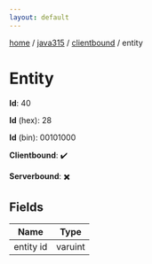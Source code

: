 ```yaml
---
layout: default
---
```


[home](/)  /  [java315](/protocol/java315)  /  [clientbound](/protocol/java315/clientbound)  /  entity

# Entity

**Id**: 40

**Id** (hex): 28

**Id** (bin): 00101000

**Clientbound**: ✔️

**Serverbound**: ✖️

## Fields

Name | Type
---|---
entity id | varuint

